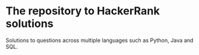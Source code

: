 # The repository to HackerRank solutions

Solutions to questions across multiple languages such as Python, Java and SQL.
